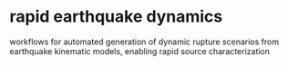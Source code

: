 # rapid earthquake dynamics

workflows for automated generation of dynamic rupture scenarios from earthquake kinematic models, enabling rapid source characterization
